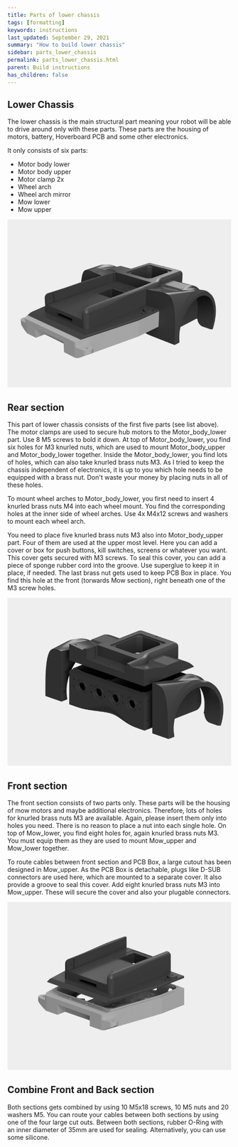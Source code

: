 ```yaml
---
title: Parts of lower chassis
tags: [formatting]
keywords: instructions
last_updated: September 29, 2021
summary: "How to build lower chassis"
sidebar: parts_lower_chassis
permalink: parts_lower_chassis.html
parent: Build instructions
has_children: false
---
```

## Lower Chassis

The lower chassis is the main structural part meaning your robot will be able to drive around only with these parts.
These parts are the housing of motors, battery, Hoverboard PCB and some other electronics.

It only consists of six parts:
- Motor body lower
- Motor body upper
- Motor clamp 2x
- Wheel arch 
- Wheel arch mirror
- Mow lower
- Mow upper

![](/render/lower_chassis.png)

## Rear section
This part of lower chassis consists of the first five parts (see list above). The motor clamps are used to secure hub motors to the Motor_body_lower part.
Use 8 M5 screws to bold it down. At top of Motor_body_lower, you find six holes for M3 knurled  nuts, which are used to mount Motor_body_upper and Motor_body_lower together.
Inside the Motor_body_lower, you find lots of holes, which can also take knurled brass nuts M3. As I tried to keep the chassis independent of electronics, it is up to you 
which hole needs to be equipped with a brass nut. Don't waste your money by placing nuts in all of these holes.

To mount wheel arches to Motor_body_lower, you first need to insert 4 knurled brass nuts M4 into each wheel mount. You find the corresponding holes at the inner side of wheel arches.
Use 4x M4x12 screws and washers to mount each wheel arch. 

You need to place five knurled brass nuts M3 also into Motor_body_upper part. Four of them are used at the upper most level. Here you can add a cover or box for
push buttons, kill switches, screens or whatever you want. This cover gets secured with M3 screws. To seal this cover, you can add a piece of sponge rubber cord into the groove. 
Use superglue to keep it in place, if needed.
The last brass nut gets used to keep PCB Box in place. You find this hole at the front (torwards Mow section), right beneath one of the M3 screw holes.

![](/render/Motor-section.png)

## Front section
The front section consists of two parts only. These parts will be the housing of mow motors and maybe additional electronics. 
Therefore, lots of holes for knurled brass nuts M3 are available. Again, please insert them only into holes you need. There is no reason to place a nut into each single hole.
On top of Mow_lower, you find eight holes for, again knurled brass nuts M3. You must equip them as they are used to mount Mow_upper and Mow_lower together.

To route cables between front section and PCB Box, a large cutout has been designed in Mow_upper. As the PCB Box is detachable, plugs like D-SUB connectors are used here, which are mounted to a separate cover.
It also provide a groove to seal this cover. Add eight knurled brass nuts M3 into Mow_upper. These will secure the cover and also your plugable connectors.

![](/render/Mow_section.png)

## Combine Front and Back section
Both sections gets combined by using 10 M5x18 screws, 10 M5 nuts and 20 washers M5. You can route your cables between both sections by using one of the four
large cut outs. Between both sections, rubber O-Ring with an inner diameter of 35mm are used for sealing. Alternatively, you can use some silicone.
